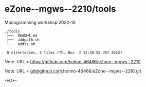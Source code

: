 # eZone--mgws--2210/tools

Monogramming workshop 2022-10

    ./tools
     ├──  README.md
     ├──  addpath.sh
     └──  addts.sh
     
     0 directories, 3 files (Thu Nov  3 12:38:52 JST 2022)

Note: URL = https://github.com/hohno-46466/eZone--mgws--2210

Note: URL = git@github.com:hohno-46466/eZone--mgws--2210.git

-EOF-
